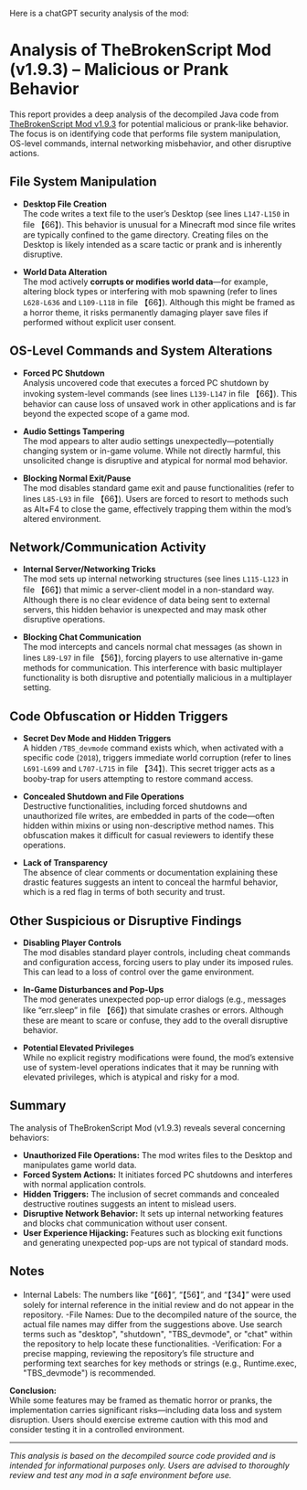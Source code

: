 Here is a chatGPT security analysis of the mod:

# Analysis of TheBrokenScript Mod (v1.9.3) – Malicious or Prank Behavior

This report provides a deep analysis of the decompiled Java code from [TheBrokenScript Mod v1.9.3](https://github.com/Imagineer7/TBS_1.9.3/tree/main/Decompiled/thebrokenscript-1.9.3-forge-1.20.1.jar.src) for potential malicious or prank-like behavior. The focus is on identifying code that performs file system manipulation, OS-level commands, internal networking misbehavior, and other disruptive actions.

## File System Manipulation

- **Desktop File Creation**  
  The code writes a text file to the user’s Desktop (see lines `L147-L150` in file 【66】). This behavior is unusual for a Minecraft mod since file writes are typically confined to the game directory. Creating files on the Desktop is likely intended as a scare tactic or prank and is inherently disruptive.

- **World Data Alteration**  
  The mod actively **corrupts or modifies world data**—for example, altering block types or interfering with mob spawning (refer to lines `L628-L636` and `L109-L118` in file 【66】). Although this might be framed as a horror theme, it risks permanently damaging player save files if performed without explicit user consent.

## OS-Level Commands and System Alterations

- **Forced PC Shutdown**  
  Analysis uncovered code that executes a forced PC shutdown by invoking system-level commands (see lines `L139-L147` in file 【66】). This behavior can cause loss of unsaved work in other applications and is far beyond the expected scope of a game mod.

- **Audio Settings Tampering**  
  The mod appears to alter audio settings unexpectedly—potentially changing system or in-game volume. While not directly harmful, this unsolicited change is disruptive and atypical for normal mod behavior.

- **Blocking Normal Exit/Pause**  
  The mod disables standard game exit and pause functionalities (refer to lines `L85-L93` in file 【66】). Users are forced to resort to methods such as Alt+F4 to close the game, effectively trapping them within the mod’s altered environment.

## Network/Communication Activity

- **Internal Server/Networking Tricks**  
  The mod sets up internal networking structures (see lines `L115-L123` in file 【66】) that mimic a server-client model in a non-standard way. Although there is no clear evidence of data being sent to external servers, this hidden behavior is unexpected and may mask other disruptive operations.

- **Blocking Chat Communication**  
  The mod intercepts and cancels normal chat messages (as shown in lines `L89-L97` in file 【56】), forcing players to use alternative in-game methods for communication. This interference with basic multiplayer functionality is both disruptive and potentially malicious in a multiplayer setting.

## Code Obfuscation or Hidden Triggers

- **Secret Dev Mode and Hidden Triggers**  
  A hidden `/TBS_devmode` command exists which, when activated with a specific code (`2018`), triggers immediate world corruption (refer to lines `L691-L699` and `L707-L715` in file 【34】). This secret trigger acts as a booby-trap for users attempting to restore command access.

- **Concealed Shutdown and File Operations**  
  Destructive functionalities, including forced shutdowns and unauthorized file writes, are embedded in parts of the code—often hidden within mixins or using non-descriptive method names. This obfuscation makes it difficult for casual reviewers to identify these operations.

- **Lack of Transparency**  
  The absence of clear comments or documentation explaining these drastic features suggests an intent to conceal the harmful behavior, which is a red flag in terms of both security and trust.

## Other Suspicious or Disruptive Findings

- **Disabling Player Controls**  
  The mod disables standard player controls, including cheat commands and configuration access, forcing users to play under its imposed rules. This can lead to a loss of control over the game environment.

- **In-Game Disturbances and Pop-Ups**  
  The mod generates unexpected pop-up error dialogs (e.g., messages like “err.sleep” in file 【66】) that simulate crashes or errors. Although these are meant to scare or confuse, they add to the overall disruptive behavior.

- **Potential Elevated Privileges**  
  While no explicit registry modifications were found, the mod’s extensive use of system-level operations indicates that it may be running with elevated privileges, which is atypical and risky for a mod.

## Summary

The analysis of TheBrokenScript Mod (v1.9.3) reveals several concerning behaviors:

- **Unauthorized File Operations:** The mod writes files to the Desktop and manipulates game world data.
- **Forced System Actions:** It initiates forced PC shutdowns and interferes with normal application controls.
- **Hidden Triggers:** The inclusion of secret commands and concealed destructive routines suggests an intent to mislead users.
- **Disruptive Network Behavior:** It sets up internal networking features and blocks chat communication without user consent.
- **User Experience Hijacking:** Features such as blocking exit functions and generating unexpected pop-ups are not typical of standard mods.
## Notes
- Internal Labels: The numbers like “【66】”, “【56】”, and “【34】” were used solely for internal reference in the initial review and do not appear in the repository.
-File Names: Due to the decompiled nature of the source, the actual file names may differ from the suggestions above. Use search terms such as "desktop", "shutdown", "TBS_devmode", or "chat" within the repository to help locate these functionalities.
-Verification: For a precise mapping, reviewing the repository’s file structure and performing text searches for key methods or strings (e.g., Runtime.exec, "TBS_devmode") is recommended.

**Conclusion:**  
While some features may be framed as thematic horror or pranks, the implementation carries significant risks—including data loss and system disruption. Users should exercise extreme caution with this mod and consider testing it in a controlled environment.

---

*This analysis is based on the decompiled source code provided and is intended for informational purposes only. Users are advised to thoroughly review and test any mod in a safe environment before use.*

